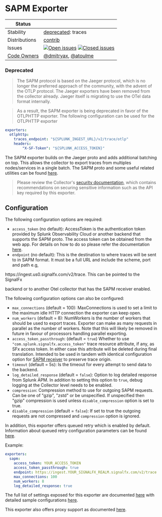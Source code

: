 # SAPM Exporter

<!-- status autogenerated section -->
| Status        |           |
| ------------- |-----------|
| Stability     | [deprecated]: traces   |
| Distributions | [contrib] |
| Issues        | [![Open issues](https://img.shields.io/github/issues-search/open-telemetry/opentelemetry-collector-contrib?query=is%3Aissue%20is%3Aopen%20label%3Aexporter%2Fsapm%20&label=open&color=orange&logo=opentelemetry)](https://github.com/open-telemetry/opentelemetry-collector-contrib/issues?q=is%3Aopen+is%3Aissue+label%3Aexporter%2Fsapm) [![Closed issues](https://img.shields.io/github/issues-search/open-telemetry/opentelemetry-collector-contrib?query=is%3Aissue%20is%3Aclosed%20label%3Aexporter%2Fsapm%20&label=closed&color=blue&logo=opentelemetry)](https://github.com/open-telemetry/opentelemetry-collector-contrib/issues?q=is%3Aclosed+is%3Aissue+label%3Aexporter%2Fsapm) |
| [Code Owners](https://github.com/open-telemetry/opentelemetry-collector-contrib/blob/main/CONTRIBUTING.md#becoming-a-code-owner)    | [@dmitryax](https://www.github.com/dmitryax), [@atoulme](https://www.github.com/atoulme) |

[deprecated]: https://github.com/open-telemetry/opentelemetry-collector/blob/main/docs/component-stability.md#deprecated
[contrib]: https://github.com/open-telemetry/opentelemetry-collector-releases/tree/main/distributions/otelcol-contrib
<!-- end autogenerated section -->

### Deprecated

> The SAPM protocol is based on the Jaeger protocol, which is no longer the preferred approach of the community, with the advent of the OTLP protocol. The Jaeger exporters have been removed from the collector already. Jaeger itself is migrating to use the OTel data format internally.

> As a result, the SAPM exporter is being deprecated in favor of the OTLPHTTP exporter. The following configuration can be used for the OTLPHTTP exporter

```yaml
exporters:
  otlphttp:
    traces_endpoint: "${SPLUNK_INGEST_URL}/v2/trace/otlp"
    headers:
        "X-SF-Token": "${SPLUNK_ACCESS_TOKEN}"
```
The SAPM exporter builds on the Jaeger proto and adds additional batching on top. This allows
the collector to export traces from multiples nodes/services in a single batch. The SAPM proto
and some useful related utilities can be found [here](https://github.com/signalfx/sapm-proto/).

> Please review the Collector's [security
> documentation](https://github.com/open-telemetry/opentelemetry-collector/blob/main/docs/security-best-practices.md),
> which contains recommendations on securing sensitive information such as the
> API key required by this exporter.

## Configuration

The following configuration options are required:

- `access_token` (no default): AccessToken is the authentication token provided by Splunk Observability Cloud or
another backend that supports the SAPM proto. The access token can be obtained from the
web app. For details on how to do so please refer the documentation [here](https://docs.splunk.com/observability/en/admin/authentication/authentication-tokens/manage-usage.html).
- `endpoint` (no default): This is the destination to where traces will be sent to in SAPM
format. It must be a full URL and include the scheme, port and path e.g,
<!-- markdown-link-check-disable-line -->https://ingest.us0.signalfx.com/v2/trace. This can be pointed to the SignalFx 
backend or to another Otel collector that has the SAPM receiver enabled.

The following configuration options can also be configured:

- `max_connections` (default = 100): MaxConnections is used to set a limit to the maximum
idle HTTP connection the exporter can keep open.
- `num_workers` (default = 8): NumWorkers is the number of workers that should be used to
export traces. Exporter can make as many requests in parallel as the number of workers. Note
that this will likely be removed in future in favour of processors handling parallel exporting.
- `access_token_passthrough`: (default = `true`) Whether to use `"com.splunk.signalfx.access_token"`
trace resource attribute, if any, as SFx access token.  In either case this attribute will be deleted
during final translation.  Intended to be used in tandem with identical configuration option for
[SAPM receiver](../../receiver/sapmreceiver/README.md) to preserve trace origin.
- `timeout` (default = 5s): Is the timeout for every attempt to send data to the backend.
- `log_detailed_response` (default = `false`): Option to log detailed response from Splunk APM.
In addition to setting this option to `true`, debug logging at the Collector level needs to be enabled.
- `compression`: Compression method to use for outgoing SAPM requests. Can be one of
  "gzip", "zstd" or be unspecified. If unspecified then "gzip" compression is used unless
  `disable_compression` option is set to true.
- `disable_compression` (default = `false`): If set to true the outgoing requests are not
  compressed and `compression` option is ignored.

In addition, this exporter offers queued retry which is enabled by default.
Information about queued retry configuration parameters can be found
[here](https://github.com/open-telemetry/opentelemetry-collector/blob/main/exporter/exporterhelper/README.md).

Example:

```yaml
exporters:
  sapm:
    access_token: YOUR_ACCESS_TOKEN
    access_token_passthrough: true
    endpoint: https://ingest.YOUR_SIGNALFX_REALM.signalfx.com/v2/trace
    max_connections: 100
    num_workers: 8
    log_detailed_response: true
```

The full list of settings exposed for this exporter are documented [here](config.go)
with detailed sample configurations [here](testdata/config.yaml).

This exporter also offers proxy support as documented
[here](https://github.com/open-telemetry/opentelemetry-collector/tree/main/exporter#proxy-support).

